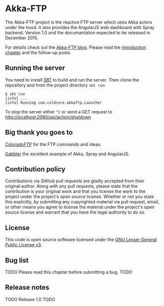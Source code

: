 # Akka-FTP

The Akka-FTP project is the reactive FTP server which uses Akka actors under the hood. It also provides the AngularJS web dashboard with Spray backend. Version 1.0 and the documantation expected to be released in December 2015.

For details check out the [Akka-FTP blog](http://akka-ftp.blogspot.co.uk).
Please read the [introduction chapter](http://akka-ftp.blogspot.co.uk/2015/12/introduction-to-akka-ftp.html) and the follow-up posts.

## Running the server ##

You need to install [SBT](http://www.scala-sbt.org) to build and run the server. Then clone the repository and from the project directory `sbt run`:

```
$ sbt run
[info] ...
[info] Running com.coldcore.akkaftp.Launcher
```

To stop the server either `^C` or send a GET request to [http://localhost:2080/api/action/shutdown](http://localhost:2080/api/action/shutdown)

## Big thank you goes to ##

[ColoradoFTP](https://bitbucket.org/nolife/coloradoftp) for the FTP commands and ideas.

[Gabbler](https://github.com/hseeberger/gabbler) the excellent example of Akka, Spray and AngularJS.

## Contribution policy ##

Contributions via GitHub pull requests are gladly accepted from their original author. Along with any pull requests, please state that the contribution is your original work and that you license the work to the project under the project's open source license. Whether or not you state this explicitly, by submitting any copyrighted material via pull request, email, or other means you agree to license the material under the project's open source license and warrant that you have the legal authority to do so.

## License ##

This code is open source software licensed under the [GNU Lesser General Public License v3](http://www.gnu.org/licenses/lgpl-3.0.en.html).


## Bug list ##

TODO Please read this chapter before submitting a bug. TODO

## Release notes ##

TODO Release 1.0 TODO
